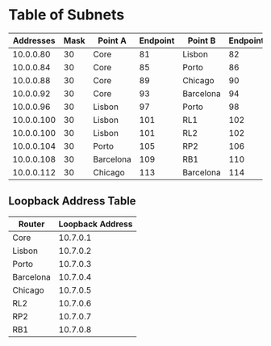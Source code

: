 # Table of Subnets

| Addresses  | Mask | Point A   | Endpoint | Point B   | Endpoint |
|------------|------|-----------|----------|-----------|----------|
| 10.0.0.80  | 30   | Core      | 81       | Lisbon    | 82       |
| 10.0.0.84  | 30   | Core      | 85       | Porto     | 86       |
| 10.0.0.88  | 30   | Core      | 89       | Chicago   | 90       |
| 10.0.0.92  | 30   | Core      | 93       | Barcelona | 94       |
| 10.0.0.96  | 30   | Lisbon    | 97       | Porto     | 98       |
| 10.0.0.100 | 30   | Lisbon    | 101      | RL1       | 102      |
| 10.0.0.100 | 30   | Lisbon    | 101      | RL2       | 102      |
| 10.0.0.104 | 30   | Porto     | 105      | RP2       | 106      |
| 10.0.0.108 | 30   | Barcelona | 109      | RB1       | 110      |
| 10.0.0.112 | 30   | Chicago   | 113      | Barcelona | 114      |

##  Loopback Address Table
Router    | Loopback Address
----------|-----------------
Core      | 10.7.0.1
Lisbon    | 10.7.0.2
Porto     | 10.7.0.3
Barcelona | 10.7.0.4
Chicago   | 10.7.0.5
RL2       | 10.7.0.6
RP2       | 10.7.0.7
RB1       | 10.7.0.8

